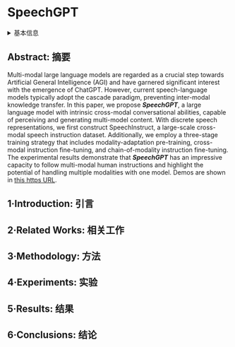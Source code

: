# SpeechGPT

<details>
<summary>基本信息</summary>

- 标题: "SpeechGPT: Empowering Large Language Models with Intrinsic Cross-Modal Conversational Abilities"
- 作者:
  - 01 Dong Zhang
  - 02 Shimin Li
  - 03 Xin Zhang
  - 04 Jun Zhan
  - 05 Pengyu Wang
  - 06 Yaqian Zhou
  - 07 Xipeng Qiu (邱锡鹏)
- 链接:
  - [ArXiv](https://arxiv.org/abs/2305.11000)
  - [Publication](https://doi.org/10.18653/v1/2023.findings-emnlp.1055)
  - [Github](https://github.com/0nutation/SpeechGPT)
  - [Demo](https://0nutation.github.io/SpeechGPT.github.io/)
- 文件:
  - [ArXiv](_PDF/2305.11000v2__SpeechGPT__Empowering_Large_Language_Models_with_Intrinsic_Cross-Modal_Conversational_Abilities.pdf)
  - [Publication](_PDF/2305.11000p0__SpeechGPT__EMNLP2023.pdf)

</details>

## Abstract: 摘要

Multi-modal large language models are regarded as a crucial step towards Artificial General Intelligence (AGI) and have garnered significant interest with the emergence of ChatGPT.
However, current speech-language models typically adopt the cascade paradigm, preventing inter-modal knowledge transfer.
In this paper, we propose ***SpeechGPT***, a large language model with intrinsic cross-modal conversational abilities, capable of perceiving and generating multi-model content.
With discrete speech representations, we first construct SpeechInstruct, a large-scale cross-modal speech instruction dataset.
Additionally, we employ a three-stage training strategy that includes modality-adaptation pre-training, cross-modal instruction fine-tuning, and chain-of-modality instruction fine-tuning.
The experimental results demonstrate that ***SpeechGPT*** has an impressive capacity to follow multi-modal human instructions and highlight the potential of handling multiple modalities with one model.
Demos are shown in [this https URL](https://0nutation.github.io/SpeechGPT.github.io/).

## 1·Introduction: 引言

## 2·Related Works: 相关工作

## 3·Methodology: 方法

## 4·Experiments: 实验

## 5·Results: 结果

## 6·Conclusions: 结论